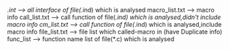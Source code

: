 *.int 				 --> all interface of file(*.ind) which is analysed
macro_list.txt --> macro info
call_list.txt  --> call function of file(*.ind) which is analysed,didn't include macro info
cm_list.txt		 --> call function of file(*.ind) which is analysed,include macro info
file_list.txt	 --> file list which called-macro in (have Duplicate info)
func_list 		 --> function name list of file(*.c) which is analysed 
